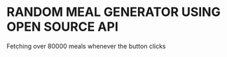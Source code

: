 <h1> RANDOM MEAL GENERATOR USING OPEN SOURCE API </h1>
<p> Fetching over 80000 meals whenever the button clicks </p>

